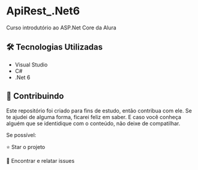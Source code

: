# ApiRest_.Net6
Curso introdutório ao ASP.Net Core da Alura

<h2>🛠 Tecnologias Utilizadas</h2>

<ul>
    <li>Visual Studio</li>
    <li>C#</li>
    <li>.Net 6</li>
</ul>

<h2> 🤝 Contribuindo </h2>

Este repositório foi criado para fins de estudo, então contribua com ele.
Se te ajudei de alguma forma, ficarei feliz em saber. E caso você conheça alguém que se identidique com o conteúdo, não deixe de compatilhar.

Se possível:

⭐️  Star o projeto

🐛 Encontrar e relatar issues
